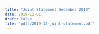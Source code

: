 ```yaml
---
title: "Joint Statement December 2019"
date: 2019-12-01
draft: false
file: "pdfs/2019-12-joint-statement.pdf"
---
```

